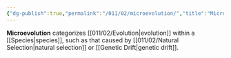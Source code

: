 ```yaml
---
{"dg-publish":true,"permalink":"/011/02/microevolution/","title":"Microevolution","tags":["BIOL422"],"noteIcon":"1","created":"2024-10-19T20:27:19.077-07:00","updated":"2024-09-26T15:21:14.322-07:00"}
---
```


**Microevolution** categorizes [[011/02/Evolution\|evolution]] within a [[Species\|species]], such as that caused by [[011/02/Natural Selection\|natural selection]] or [[Genetic Drift\|genetic drift]].
